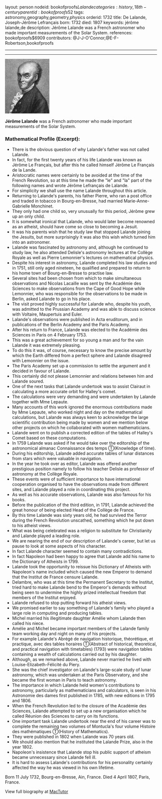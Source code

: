 layout: person
nodeid: bookofproofs$Lalande
categories: history,18th-century
parentid: bookofproofs$52
tags: astronomy,geography,geometry,physics
orderid: 1732
title: De Lalande, Joseph-Jérôme Lefrançais
born: 1732
died: 1807
keywords: jérôme lalande,de
description: Jérôme Lalande was a French astronomer who made important measurements of the Solar System.
references: bookofproofs$6909
contributors: @J-J-O'Connor,@E-F-Robertson,bookofproofs

---



---

![Lalande.jpg](https://github.com/bookofproofs/bookofproofs.github.io/blob/main/_sources/_assets/images/portraits/Lalande.jpg?raw=true)

**Jérôme Lalande** was a French astronomer who made important measurements of the Solar System.

### Mathematical Profile (Excerpt):
* There is the obvious question of why Lalande's father was not called Lalande.
* In fact, for the first twenty years of his life Lalande was known as Jérôme Le Français, but after this he called himself Jérôme Le Français de la Lande.
* Aristocratic names were certainly to be avoided at the time of the French Revolution, so at this time he made the "le" and "la" part of the following names and wrote Jérôme Lefrançais de Lalande.
* For simplicity we shall use the name Lalande throughout this article.
* Returning to Lalande's parents, his father Pierre, who ran a post office and traded in tobacco in Bourg-en-Bresse, had married Marie-Anne-Gabrielle Monchinet.
* They only had one child so, very unusually for this period, Jérôme grew up an only child.
* It is somewhat ironical that Lalande, who would later become renowned as an atheist, should have come so close to becoming a Jesuit.
* It was his parents wish that he study law that stopped Lalande joining the Jesuits, but more surprisingly it was also this wish which turned him into an astronomer.
* Lalande was fascinated by astronomy and, although he continued to study law, he also attended Delisle's astronomy lectures at the Collège Royale as well as Pierre Lemonnier's lectures on mathematical physics.
* Despite his interest in astronomy, Lalande completed his law studies and in 1751, still only aged nineteen, he qualified and prepared to return to his home town of Bourg-en-Bresse to practise law.
* Several sites had been chosen from which to make simultaneous observations and Nicolas Lacaille was sent by the Académie des Sciences to make observations from the Cape of Good Hope while Lemonnier, who was responsible for the observations to be made in Berlin, asked Lalande to go in his place.
* The visit proved highly successful for Lalande who, despite his youth, was admitted to the Prussian Academy and was able to discuss science with Voltaire, Maupertuis and Euler.
* Lalande's observations were published in Acta eruditorum, and in publications of the Berlin Academy and the Paris Academy.
* After his return to France, Lalande was elected to the Académie des Sciences in Paris on 4 February 1753.
* This was a great achievement for so young a man and for the vain Lalande it was extremely pleasing.
* To do this it was, of course, necessary to know the precise amount by which the Earth differed from a perfect sphere and Lalande disagreed with Lemonnier on the issue.
* The Paris Academy set up a commission to settle the argument and it decided in favour of Lalande.
* This certainly did not please Lemonnier and relations between him and Lalande soured.
* One of the next tasks that Lalande undertook was to assist Clairaut in calculating a more accurate orbit for Halley's comet.
* The calculations were very demanding and were undertaken by Lalande together with Mme Lepaute.
* Many accounts of this work ignored the enormous contributions made by Mme Lepaute, who worked night and day on the mathematical calculations, but Lalande was always keen to acknowledge the large scientific contribution being made by women and we mention below other projects on which he collaborated with women mathematicians.
* Lalande went on to publish a corrected edition of the tables of Halley's Comet based on these computations.
* In 1759 Lalande was asked if he would take over the editorship of the astronomical almanac Connaissance des temps Ⓣ(Knowledge of time).
* During his editorship, Lalande added accurate tables of lunar distances from stars which were valuable in navigation.
* In the year he took over as editor, Lalande was offered another prestigious position namely to follow his teacher Delisle as professor of astronomy at the Collège Royale.
* These events were of sufficient importance to have international cooperation organised to have the observations made from different sites, and Lalande played a role in coordinating this project.
* As well as his accurate observations, Lalande was also famous for his books.
* Before the publication of the third edition, in 1791, Lalande achieved the great honour of being elected Head of the Collège de France.
* By this time Lalande was sixty years old, he had survived the Terror during the French Revolution unscathed, something which he put down to his atheist views.
* What was being celebrated was a religion to substitute for Christianity and Lalande played a leading role.
* We are nearing the end of our description of Lalande's career, but let us pause to look at some aspects of his character.
* In fact Lalande character seemed to contain many contradictions.
* In fact Napoleon had been happy to agree that Lalande add his name to the Dictionary of Atheists in 1799.
* Lalande took the opportunity to reissue his Dictionary of Atheists with Napoleon's name included which caused the new Emperor to demand that the Institut de France censure Lalande.
* Delambre, who was at this time the Permanent Secretary to the Institut, tried hard to make Lalande bend to the Emperor's demands without being seen to undermine the highly prized intellectual freedom that members of the Institut enjoyed.
* Lalande refused to stop putting forward his atheist views.
* We promised earlier to say something of Lalande's family who played a large role in computing and producing tables.
* Michel married his illegitimate daughter Amélie whom Lalande then called his niece.
* Amélie and Michel became important members of the Lalande family team working day and night on many of his projects.
* For example Lalande's Abrégé de navigation historique, théorétique, et practique, avec des tables horaires Ⓣ(Abstract of historical, theoretical, and practical navigation with timetables) (1793) were navigation tables containing a wealth of calculations carried out by his daughter.
* Although, as we remarked above, Lalande never married he lived with Louise-Elizabeth-Félicité du Piery.
* She was the chief investigator on Lalande's large-scale study of lunar astronomy, which was undertaken at the Paris Observatory, and she became the first woman in Paris to teach astronomy.
* The importance in which Lalande held women's contributions to astronomy, particularly as mathematicians and calculators, is seen in his Astronomie des dames first published in 1785, with new editions in 1795 and 1806.
* When the French Revolution led to the closure of the Académie des Sciences, Lalande attempted to set up a new organisation which he called Réunion des Sciences to carry on its functions.
* One important task Lalande undertook near the end of his career was to complete the remaining two volumes of Montucla's four volume Histoire des mathématiques Ⓣ(History of Mathematics).
* They were published in 1802 when Lalande was 70 years old.
* We should also mention that he instituted the Lalande Prize, also in the year 1802.
* Napoleon's insistence that Lalande stop his public support of atheism became unnecessary since Lalande fell ill.
* It is hard to assess Lalande's contributions for his personality certainly affected the way he was viewed in his own lifetime.

Born 11 July 1732, Bourg-en-Bresse, Ain, France. Died 4 April 1807, Paris, France.

View full biography at [MacTutor](https://mathshistory.st-andrews.ac.uk/Biographies/Lalande/)

